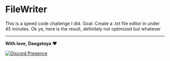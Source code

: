 # FileWriter
This is a speed code challenge I did. Goal: Create a .txt file editor in under 45 minutes. Ok ye, here is the result, definitely not optimized but whatever 

---

**With love, Daegatoya** ❤️
         
<p align="center">

[![Discord Presence](https://lanyard.cnrad.dev/api/852663698803130389?theme=dark&animated=false&hideDiscrim=true)](https://discord.com/users/852663698803130389)
</p>
